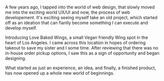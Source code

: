 A few years ago, I tapped into the world of web design, that slowly moved me into the exciting world UX/UI and now, the process of web developement. It's exciting seeing myself take an old project, which started off as an ideation that can fianlly become something I can execute and develop myself.

Introducing Love Baked Wings, a small Vegan friendly Wing spot in the heart of Los Angeles. I came across this location in hopes of ordering takeout to save my sister and I some time. After reviewing that there was no in-house order pickup options, I saw this as a sign of opportunity and began designing.

What started as just an experience, an idea, and finally, a finished product, has now opened up a whole new world of beginnings.

